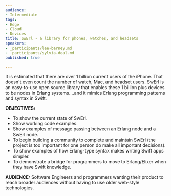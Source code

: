 ```yaml
---
audience:
- Intermediate
tags:
- Edge
- Cloud
- Devices
title: SwErl - a library for phones, watches, and headsets
speakers:
- _participants/lee-barney.md
- _participants/sylvia-deal.md
published: true

---
```

It is estimated that there are over 1 billion current users of the iPhone. That doesn't even count the number of watch, Mac, and headset users. SwErl is an easy-to-use open source library that enables these 1 billion plus devices to be nodes in Erlang systems....and it mimics Erlang programming patterns and syntax in Swift.

**OBJECTIVES:**
* To show the current state of SwErl.
* Show working code examples.
* Show examples of message passing between an Erlang node and a SwErl node.
* To begin building a community to complete and maintain SwErl (the project is too important for one person do make all important decisions).
* To show examples of how Erlang-type syntax makes writing Swift apps simpler.
* To demonstrate a bridge for programmers to move to Erlang/Elixer when they have Swift knowledge.

**AUDIENCE:**
Software Engineers and programmers wanting their product to reach broader audiences without having to use older web-style technologies.

